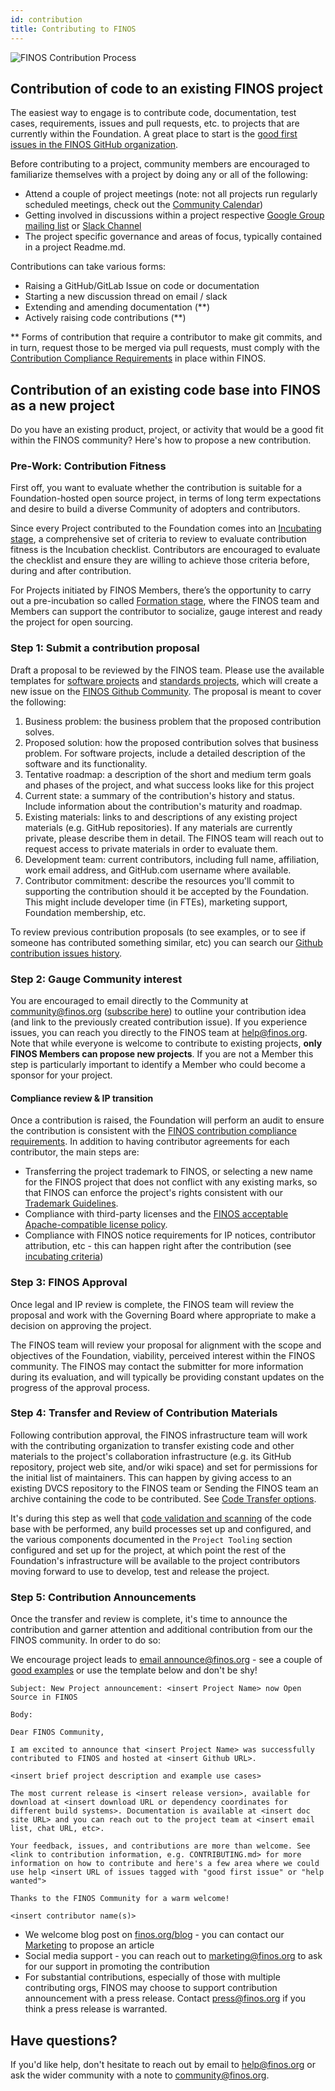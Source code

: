 ```yaml
---
id: contribution
title: Contributing to FINOS
---
```


![FINOS Contribution Process](/finos-contribution-process.png)

## Contribution of code to an existing FINOS project

The easiest way to engage is to contribute code, documentation, test cases, requirements, issues and pull requests, etc. to projects that are currently within the Foundation. A great place to start is the [good first issues in the FINOS GitHub organization](https://github.com/search?q=org%3Afinos+is%3Aopen+label%3A%22good+first+issue%22&unscoped_q=is%3Aopen+label%3A%22good+first+issue%22).

Before contributing to a project, community members are encouraged to familiarize themselves with a project by doing any or all of the following:

- Attend a couple of project meetings (note: not all projects run regularly scheduled meetings, check out the [Community Calendar](https://calendar.google.com/calendar/ical/finos.org_fac8mo1rfc6ehscg0d80fi8jig%40group.calendar.google.com/public/basic.ics))
- Getting involved in discussions within a project respective [Google Group mailing list](https://groups.google.com/a/finos.org/) or [Slack Channel](https://finos-lf.slack.com/)
- The project specific governance and areas of focus, typically contained in a project Readme.md.

Contributions can take various forms:

- Raising a GitHub/GitLab Issue on code or documentation
- Starting a new discussion thread on email / slack
- Extending and amending documentation (**)
- Actively raising code contributions (**)

** Forms of contribution that require a contributor to make git commits, and in turn, request those to be merged via pull requests, must comply with the [Contribution Compliance Requirements](Contribution-Compliance-Requirements.md) in place within FINOS.

## Contribution of an existing code base into FINOS as a new project

Do you have an existing product, project, or activity that would be a good fit within the FINOS community? Here's how to propose a new contribution.

### Pre-Work: Contribution Fitness
First off, you want to evaluate whether the contribution is suitable for a Foundation-hosted open source project, in terms of long term expectations and desire to build a diverse Community of adopters and contributors. 

Since every Project contributed to the Foundation comes into an [Incubating stage](/docs/governance/Software-Projects/project-lifecycle), a comprehensive set of criteria to review to evaluate contribution fitness is the Incubation checklist.  Contributors are encouraged to evaluate the checklist and ensure they are willing to achieve those criteria before, during and after contribution.

For Projects initiated by FINOS Members, there’s the opportunity to carry out a pre-incubation so called [Formation stage](/docs/governance/Software-Projects/project-lifecycle), where the FINOS team and Members can support the contributor to socialize, gauge interest and ready the project for open sourcing.


### Step 1: Submit a contribution proposal
Draft a proposal to be reviewed by the FINOS team. Please use the available templates for [software projects](https://github.com/finos/community/issues/new?assignees=aitana16%2C+maoo&labels=contribution&template=Software-Project-Contribution.md&title=Software+Project+Contribution+and+Onboarding) and [standards projects](https://github.com/finos/community/issues/new?assignees=aitana16%2C+maoo&labels=contribution&template=Standards-Project-Contribution.md&title=Standard+Project+Contribution+and+Onboarding), which will create a new issue on the [FINOS Github Community](https://github.com/finos/community). The proposal is meant to cover the following:

1. Business problem: the business problem that the proposed contribution solves.
2. Proposed solution: how the proposed contribution solves that business problem. For software projects, include a detailed description of the software and its functionality.
3. Tentative roadmap: a description of the short and medium term goals and phases of the project, and what success looks like for this project
4. Current state: a summary of the contribution's history and status. Include information about the contribution's maturity and roadmap.
5. Existing materials: links to and descriptions of any existing project materials (e.g. GitHub repositories). If any materials are currently private, please describe them in detail. The FINOS team will reach out to request access to private materials in order to evaluate them.
6. Development team: current contributors, including full name, affiliation, work email address, and GitHub.com username where available.
7. Contributor commitment: describe the resources you'll commit to supporting the contribution should it be accepted by the Foundation. This might include developer time (in FTEs), marketing support, Foundation membership, etc.

To review previous contribution proposals (to see examples, or to see if someone has contributed something similar, etc) you can search our [Github contribution issues history](https://github.com/finos/community/issues?q=is%3Aissue+label%3Acontribution+). 

### Step 2: Gauge Community interest 
You are encouraged to email directly to the Community at [community@finos.org](mailto:community@finos.org) ([subscribe here](mailto:community+subscribe@finos.org)) to outline your contribution idea (and link to the previously created contribution issue). If you experience issues, you can reach you directly to the FINOS team at [help@finos.org](mailto:help@finos.org). Note that while everyone is welcome to contribute to existing projects, **only FINOS Members can propose new projects**. If you are not a Member this step is particularly important to identify a Member who could become a sponsor for your project.

#### Compliance review & IP transition
Once a contribution is raised, the Foundation will perform an audit to ensure the contribution is consistent with the [FINOS contribution compliance requirements](Contribution-Compliance-Requirements.md). In addition to having contributor agreements for each contributor, the main steps are:

- Transferring the project trademark to FINOS, or selecting a new name for the FINOS project that does not conflict with any existing marks, so that FINOS can enforce the project's rights consistent with our [Trademark Guidelines](/governance-docs/Trademark-Guidelines.pdf).
- Compliance with third-party licenses and the [FINOS acceptable Apache-compatible license policy](/docs/governance/Software-Projects/license-categories).
- Compliance with FINOS notice requirements for IP notices, contributor attribution, etc - this can happen right after the contribution (see [incubating criteria](/docs/governance/Software-Projects/project-lifecycle))

### Step 3: FINOS Approval
Once legal and IP review is complete, the FINOS team will review the proposal and work with the Governing Board where appropriate to make a decision on approving the project. 

The FINOS team will review your proposal for alignment with the scope and objectives of the Foundation, viability, perceived interest within the FINOS community. The FINOS may contact the submitter for more information during its evaluation, and will typically be providing constant updates on the progress of the approval process.

### Step 4: Transfer and Review of Contribution Materials
Following contribution approval, the FINOS infrastructure team will work with the contributing organization to transfer existing code and other materials to the project's collaboration infrastructure (e.g. its GitHub repository, project web site, and/or wiki space) and set for permissions for the initial list of maintainers. This can happen by giving access to an existing DVCS repository to the FINOS team or Sending the FINOS team an archive containing the code to be contributed. See [Code Transfer options](/docs/governance/Software-Projects/code-transfer).

It's during this step as well that [code validation and scanning](/docs/development-infrastructure/code-validation/intro) of the code base with be performed, any build processes set up and configured, and the various components documented in the `Project Tooling` section configured and set up for the project, at which point the rest of the Foundation's infrastructure will be available to the project contributors moving forward to use to develop, test and release the project.

### Step 5: Contribution Announcements
Once the transfer and review is complete, it's time to announce the contribution and garner attention and additional contribution from our the FINOS community. In order to do so:

We encourage project leads to [email announce@finos.org](mailto:announce@finos.org) - see a couple of [good examples](https://groups.google.com/a/finos.org/forum/#!topic/announce/2LoANL9lzB0) or use the template below and don't be shy!

```
Subject: New Project announcement: <insert Project Name> now Open Source in FINOS
 
Body:
 
Dear FINOS Community,
 
I am excited to announce that <insert Project Name> was successfully contributed to FINOS and hosted at <insert Github URL>.
 
<insert brief project description and example use cases>
 
The most current release is <insert release version>, available for download at <insert download URL or dependency coordinates for different build systems>. Documentation is available at <insert doc site URL> and you can reach out to the project team at <insert email list, chat URL, etc>.
 
Your feedback, issues, and contributions are more than welcome. See <link to contribution information, e.g. CONTRIBUTING.md> for more information on how to contribute and here's a few area where we could use help <insert URL of issues tagged with "good first issue" or "help wanted">
 
Thanks to the FINOS Community for a warm welcome!
 
<insert contributor name(s)>
```

- We welcome blog post on [finos.org/blog](https://www.finos.org/blog) - you can contact our [Marketing](mailto:marketing@finos.org) to propose an article
- Social media support - you can reach out to [marketing@finos.org](mailto:marketing@finos.org) to ask for our support in promoting the contribution
- For substantial contributions, especially of those with multiple contributing orgs, FINOS may choose to support contribution announcement with a press release. Contact [press@finos.org](mailto:press@finos.org) if you think a press release is warranted. 

## Have questions?
If you'd like help, don't hesitate to reach out by email to [help@finos.org](mailto:help@finos.org) or ask the wider community with a note to [community@finos.org](mailto:community@finos.org).
